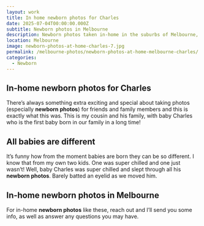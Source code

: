 ```yaml
---
layout: work
title: In home newborn photos for Charles
date: 2025-07-04T00:00:00.000Z
subtitle: Newborn photos in Melbourne
description: Newborn photos taken in-home in the suburbs of Melbourne, welcoming sweet baby Charles
location: Melbourne
image: newborn-photos-at-home-charles-7.jpg
permalink: /melbourne-photos/newborn-photos-at-home-melbourne-charles/
categories:
  - Newborn
---
```


## In-home newborn photos for Charles

There’s always something extra exciting and special about taking photos (especially **newborn photos**) for friends and family members and this is exactly what this was. This is my cousin and his family, with baby Charles who  is the first baby born in our family in a long time!

## All babies are different

It’s funny how from the moment babies are born they can be so different. I know that from my own two kids. One was super chilled and one just wasn’t! Well, baby Charles was super chilled and slept through all his **newborn photos**. Barely batted an eyelid as we moved him.

## In-home newborn photos in Melbourne

For in-home **newborn photos** like these, reach out and I’ll send you some info, as well as answer any questions you may have.